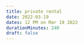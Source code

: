 ```yaml
---
title: private rental
date: 2022-03-19
dates: 12 PM on Mar 19 2022
durationMinutes: 240
draft: false
---
```


